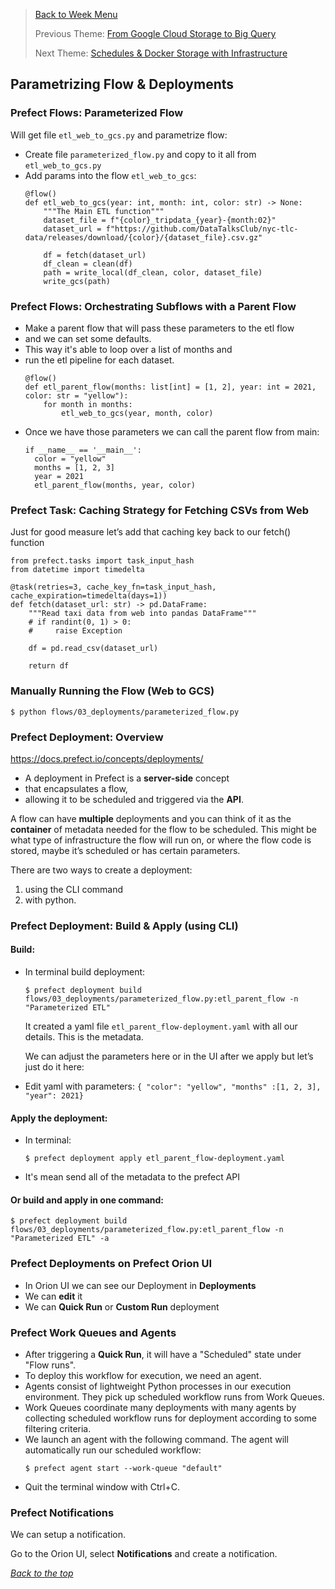 >[Back to Week Menu](README.md)
>
>Previous Theme: [From Google Cloud Storage to Big Query](from_gcs_to_bq.md)
>
>Next Theme: [Schedules & Docker Storage with Infrastructure](schedules_docker_storage.md)

## Parametrizing Flow & Deployments

### Prefect Flows: Parameterized Flow

Will get file `etl_web_to_gcs.py` and parametrize flow:
- Create file `parameterized_flow.py` and copy to it all from `etl_web_to_gcs.py`
- Add params into the flow `etl_web_to_gcs`:
    ```
    @flow()
    def etl_web_to_gcs(year: int, month: int, color: str) -> None:
        """The Main ETL function"""
        dataset_file = f"{color}_tripdata_{year}-{month:02}"
        dataset_url = f"https://github.com/DataTalksClub/nyc-tlc-data/releases/download/{color}/{dataset_file}.csv.gz"
    
        df = fetch(dataset_url)
        df_clean = clean(df)
        path = write_local(df_clean, color, dataset_file)
        write_gcs(path)
    ```

### Prefect Flows: Orchestrating Subflows with a Parent Flow
- Make a parent flow that will pass these parameters to the etl flow
- and we can set some defaults.
- This way it's able to loop over a list of months and
- run the etl pipeline for each dataset.
  ```
  @flow()
  def etl_parent_flow(months: list[int] = [1, 2], year: int = 2021, color: str = "yellow"):
      for month in months:
          etl_web_to_gcs(year, month, color)
  ```
- Once we have those parameters we can call the parent flow from main:
  ```
  if __name__ == '__main__':
    color = "yellow"
    months = [1, 2, 3]
    year = 2021
    etl_parent_flow(months, year, color)
  ```

### Prefect Task: Caching Strategy for Fetching CSVs from Web
Just for good measure let’s add that caching key back to our fetch() function
```
from prefect.tasks import task_input_hash
from datetime import timedelta
```

```
@task(retries=3, cache_key_fn=task_input_hash, cache_expiration=timedelta(days=1))
def fetch(dataset_url: str) -> pd.DataFrame:
    """Read taxi data from web into pandas DataFrame"""
    # if randint(0, 1) > 0:
    #     raise Exception

    df = pd.read_csv(dataset_url)

    return df
```

### Manually Running the Flow (Web to GCS)
`$ python flows/03_deployments/parameterized_flow.py`

### Prefect Deployment: Overview
https://docs.prefect.io/concepts/deployments/

- A deployment in Prefect is a **server-side** concept 
- that encapsulates a flow, 
- allowing it to be scheduled and triggered via the **API**.

A flow can have **multiple** deployments and you can think of it as the **container** of metadata needed for the flow to be scheduled. This might be what type of infrastructure the flow will run on, or where the flow code is stored, maybe it’s scheduled or has certain parameters.

There are two ways to create a deployment:
1) using the CLI command
2) with python.

### Prefect Deployment: Build & Apply (using CLI)

#### Build:
- In terminal build deployment:
  ```
  $ prefect deployment build flows/03_deployments/parameterized_flow.py:etl_parent_flow -n "Parameterized ETL"
  ```
  It created a yaml file `etl_parent_flow-deployment.yaml` with all our details. This is the metadata. 

  We can adjust the parameters here or in the UI after we apply but let’s just do it here:

- Edit yaml with  parameters: `{ "color": "yellow", "months" :[1, 2, 3], "year": 2021}`

#### Apply the deployment:
- In terminal:
  ```
  $ prefect deployment apply etl_parent_flow-deployment.yaml
  ```
- It's mean send all of the metadata to the prefect API

#### Or build and apply in one command:
  ```
  $ prefect deployment build flows/03_deployments/parameterized_flow.py:etl_parent_flow -n "Parameterized ETL" -a
  ```

### Prefect Deployments on Prefect Orion UI
- In Orion UI we can see our Deployment in **Deployments**
- We can **edit** it
- We can **Quick Run** or **Custom Run** deployment


### Prefect Work Queues and Agents
- After triggering a **Quick Run**, it will have a "Scheduled" state under "Flow runs".
- To deploy this workflow for execution, we need an agent.
- Agents consist of lightweight Python processes in our execution environment. They pick up scheduled workflow runs from Work Queues.
- Work Queues coordinate many deployments with many agents by collecting scheduled workflow runs for deployment according to some filtering criteria.
- We launch an agent with the following command. The agent will automatically run our scheduled workflow:
  ```
  $ prefect agent start --work-queue "default"
  ```
- Quit the terminal window with Ctrl+C.

### Prefect Notifications
We can setup a notification.

Go to the Orion UI, select **Notifications** and create a notification.

_[Back to the top](#parametrizing-flow--deployments)_